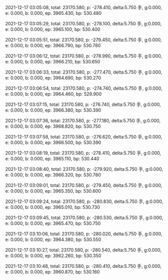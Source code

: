 2021-12-17 03:05:08, total: 23170.580, p: -278.410, delta:5.750 手, g:0.000, e: 0.000, b: 0.000, ep: 3965.430, bp: 530.480

2021-12-17 03:05:29, total: 23170.580, p: -278.100, delta:5.750 手, g:0.000, e: 0.000, b: 0.000, ep: 3965.100, bp: 530.400

2021-12-17 03:05:51, total: 23170.580, p: -279.450, delta:5.750 手, g:0.000, e: 0.000, b: 0.000, ep: 3966.790, bp: 530.780

2021-12-17 03:06:12, total: 23170.580, p: -278.990, delta:5.750 手, g:0.000, e: 0.000, b: 0.000, ep: 3966.210, bp: 530.650

2021-12-17 03:06:33, total: 23170.580, p: -277.470, delta:5.750 手, g:0.000, e: 0.000, b: 0.000, ep: 3964.690, bp: 530.270

2021-12-17 03:06:54, total: 23170.580, p: -274.740, delta:5.750 手, g:0.000, e: 0.000, b: 0.000, ep: 3964.460, bp: 529.900

2021-12-17 03:07:15, total: 23170.580, p: -276.740, delta:5.750 手, g:0.000, e: 0.000, b: 0.000, ep: 3966.380, bp: 530.390

2021-12-17 03:07:36, total: 23170.580, p: -277.180, delta:5.750 手, g:0.000, e: 0.000, b: 0.000, ep: 3968.820, bp: 530.750

2021-12-17 03:07:58, total: 23170.580, p: -276.620, delta:5.750 手, g:0.000, e: 0.000, b: 0.000, ep: 3966.500, bp: 530.390

2021-12-17 03:08:19, total: 23170.580, p: -278.410, delta:5.750 手, g:0.000, e: 0.000, b: 0.000, ep: 3965.110, bp: 530.440

2021-12-17 03:08:40, total: 23170.580, p: -279.920, delta:5.750 手, g:0.000, e: 0.000, b: 0.000, ep: 3966.320, bp: 530.780

2021-12-17 03:09:01, total: 23170.580, p: -279.450, delta:5.750 手, g:0.000, e: 0.000, b: 0.000, ep: 3965.350, bp: 530.600

2021-12-17 03:09:24, total: 23170.580, p: -280.830, delta:5.750 手, g:0.000, e: 0.000, b: 0.000, ep: 3965.010, bp: 530.730

2021-12-17 03:09:45, total: 23170.580, p: -280.530, delta:5.750 手, g:0.000, e: 0.000, b: 0.000, ep: 3965.470, bp: 530.750

2021-12-17 03:10:06, total: 23170.580, p: -280.020, delta:5.750 手, g:0.000, e: 0.000, b: 0.000, ep: 3964.380, bp: 530.550

2021-12-17 03:10:27, total: 23170.580, p: -280.540, delta:5.750 手, g:0.000, e: 0.000, b: 0.000, ep: 3962.260, bp: 530.350

2021-12-17 03:10:48, total: 23170.580, p: -280.410, delta:5.750 手, g:0.000, e: 0.000, b: 0.000, ep: 3960.870, bp: 530.160